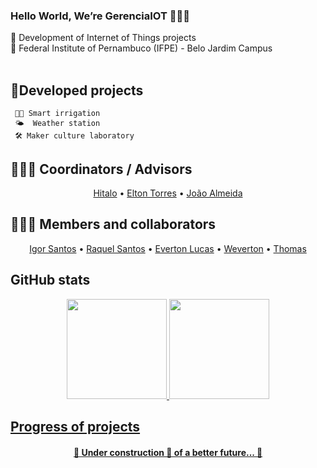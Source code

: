 ### Hello World, We’re GerenciaIOT 👩‍💻👋
  🌱 Development of Internet of Things projects<br/> 
  🏫 Federal Institute of Pernambuco (IFPE) - Belo Jardim Campus<br/><br/>
 
## 📌Developed projects
     👨‍🌾 Smart irrigation
     🌤  Weather station
     🛠️ Maker culture laboratory

## 👨🏽‍🏫 Coordinators / Advisors
  <p  align="center">
    <a href="">Hitalo</a> • <a href="">Elton Torres</a> • <a href="">João Almeida</a>
  <p/>
  
## 👨🏽‍🎓 Members and collaborators
  <p  align="center">
    <a href="https://github.com/igorsantos314">Igor Santos</a> • <a href="">Raquel Santos</a> • <a href="https://github.com/EvertonLucasGomes">Everton Lucas</a> • <a href="">Weverton</a> • <a href="">Thomas</a> 
  </p>

## GitHub stats
<div align="center">
  <a href="https://github.com/igorsantos314">
  <img height="160em" src="https://github-readme-stats.vercel.app/api/top-langs/?username=GerenciaIOT2020&layout=compact&langs_count=10&theme=dracula"/>
  <img height="160em" src="https://github-readme-stats.vercel.app/api?username=GerenciaIOT2020&show_icons=true&theme=dracula&include_all_commits=true&count_private=true"/>
</div> 
  
## Progress of projects
<h4 align="center"> 
	🚧  Under construction 🚀 of a better future...  🚧
</h4>






